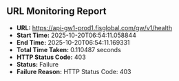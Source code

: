 ## URL Monitoring Report

- **URL:** https://api-gw1-prod1.fisglobal.com/gw/v1/health
- **Start Time:** 2025-10-20T06:54:11.058844
- **End Time:** 2025-10-20T06:54:11.169331
- **Total Time Taken:** 0.110487 seconds
- **HTTP Status Code:** 403
- **Status:** Failure
- **Failure Reason:** HTTP Status Code: 403
